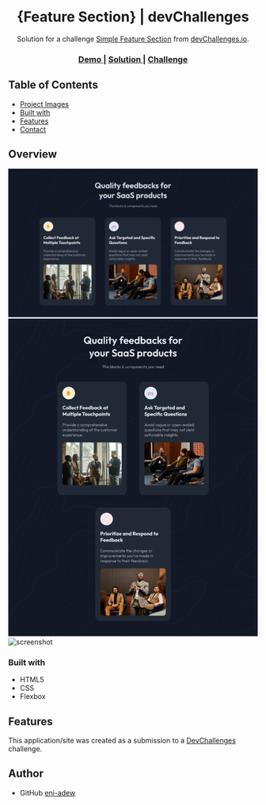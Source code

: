 <h1 align="center">{Feature Section} | devChallenges</h1>

<div align="center">
   Solution for a challenge <a href="https://devchallenges.io/challenge/simple-feature-section-challenge" target="_blank">Simple Feature Section</a> from <a href="http://devchallenges.io" target="_blank">devChallenges.io</a>.
</div>

<div align="center">
  <h3>
    <a href="{https://feature-section-byeniola.netlify.app/}">
      Demo
    </a>
    <span> | </span>
    <a href="{https://github.com/eni-adew/Feature-Section-Project-Dev-Challenges}">
      Solution
    </a>
    <span> | </span>
    <a href="https://devchallenges.io/challenge/simple-feature-section-challenge">
      Challenge
    </a>
  </h3>
</div>


## Table of Contents

- [Project Images](#project-images)
- [Built with](#built-with)
- [Features](#features)
- [Contact](#contact)


## Overview

![screenshot](/assets/images/project%20screenshot.png)
![screenshot](/assets/images/project%20screenshot%20tablet%20view.png)
![screenshot](/assets/images/project%20screenshot%20mobile%20view.png.png)

### Built with

- HTML5
- CSS
- Flexbox

## Features

This application/site was created as a submission to a [DevChallenges](https://devchallenges.io/challenges-dashboard) challenge.


## Author

- GitHub [eni-adew](https://github.com/eni-adew)
